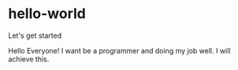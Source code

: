 # hello-world
Let's get started

Hello Everyone! I want be a programmer and doing my job well.
I will achieve this.
